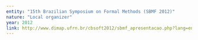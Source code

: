 ```yaml
---
entity: "15th Brazilian Symposium on Formal Methods (SBMF 2012)"
nature: "Local organizer"
year: 2012
link: http://www.dimap.ufrn.br/cbsoft2012/sbmf_apresentacao.php?lang=en
---
```

